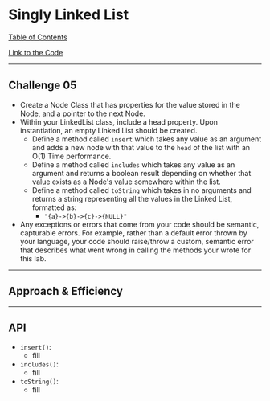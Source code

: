 # Singly Linked List
[Table of Contents](../../README.md)

[Link to the Code](./linked-list.js)

---

## Challenge 05

- Create a Node Class that has properties for the value stored in the Node, and a pointer to the next Node.
- Within your LinkedList class, include a head property. Upon instantiation, an empty Linked List should be created.
    - Define a method called `insert` which takes any value as an argument and adds a new node with that value to the `head` of the list with an O(1) Time performance.
    - Define a method called `includes` which takes any value as an argument and returns a boolean result depending on whether that value exists as a Node's value somewhere within the list.
    - Define a method called `toString` which takes in no arguments and returns a string representing all the values in the Linked List, formatted as:
        - `"{a}->{b}->{c}->{NULL}"`
- Any exceptions or errors that come from your code should be semantic, capturable errors. For example, rather than a default error thrown by your language, your code should raise/throw a custom, semantic error that describes what went wrong in calling the methods your wrote for this lab.

---

## Approach & Efficiency


---

## API
- `insert()`:
    - fill
- `includes()`:
    - fill
- `toString()`:
    - fill

